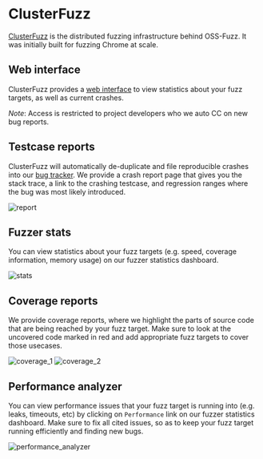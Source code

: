 # ClusterFuzz

[ClusterFuzz](https://blog.chromium.org/2012/04/fuzzing-for-security.html) is the distributed fuzzing infrastructure behind OSS-Fuzz. It was initially built
for fuzzing Chrome at scale.

## Web interface

ClusterFuzz provides a [web interface](https://oss-fuzz.com)
to view statistics about your fuzz targets, as well as current crashes.

*Note*: Access is restricted to project developers who we auto CC on new bug reports.

## Testcase reports

ClusterFuzz will automatically de-duplicate and file reproducible crashes into
our [bug tracker](https://bugs.chromium.org/p/monorail). We provide a crash
report page that gives you the stack trace, a link to the crashing testcase, and
regression ranges where the bug was most likely introduced.

![report](https://raw.githubusercontent.com/google/oss-fuzz/master/docs/images/pcre2_testcase.png)

## Fuzzer stats

You can view statistics about your fuzz targets (e.g. speed, coverage information,
memory usage) on our fuzzer statistics dashboard.

![stats](https://raw.githubusercontent.com/google/oss-fuzz/master/docs/images/freetype_stats.png)

## Coverage reports

We provide coverage reports, where we highlight the parts of source code that are being
reached by your fuzz target. Make sure to look at the uncovered code marked in red and
add appropriate fuzz targets to cover those usecases.

![coverage_1](https://raw.githubusercontent.com/google/oss-fuzz/master/docs/images/freetype_coverage_1.png)
![coverage_2](https://raw.githubusercontent.com/google/oss-fuzz/master/docs/images/freetype_coverage_2.png)

## Performance analyzer

You can view performance issues that your fuzz target is running into (e.g. leaks, timeouts,
etc) by clicking on `Performance` link on our fuzzer statistics dashboard. Make sure to fix
all cited issues, so as to keep your fuzz target running efficiently and finding new bugs.

![performance_analyzer](https://raw.githubusercontent.com/google/oss-fuzz/master/docs/images/expat_performance_analyzer.png)


